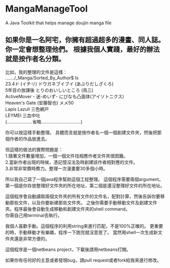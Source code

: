 MangaManageTool
===============

A Java Toolkit that helps manage doujin manga file 

如果你是一名阿宅，你擁有超過超多的漫畫、同人誌。你一定會想整理他們。 
根據我個人實踐，最好的辦法就是按作者名分類。 
------------- 

 
比如，我的整理的文件是這樣：   
......./_Manga/Sorted_By_Author$  ls     
23.4ド (イチリ)                           ドウガネブイブイ (あぶりだしざくろ)  
5年目の放課後                             とりのおいしいところ (鳥三)  
ActiveMover・迷-めいず-                   にびなも凸面体(アイソトニクス)  
Heaven's Gate (安藤智也)                  メメ50  
Lapis Lazuli                              三色網戸  
LEYMEI                                    三血中吐  
(....................省略...............................)  



你可以按這樣手動整理。 
具體而言就是按作者名一個一個創建文件夾，然後把那個作者的作品放進去。 

但這樣的做法的實際問題是：   
1.隨著文件數量增加，一個一個文件找相應作者文件夾很困難。     
2.當新作者出現的時候，憑記憶沒法及時創建該作者相對應的文件。     
3.非常非常費時費力。整理一次漫畫要30多個小時。     

所以我自己寫了一個java程序幫助這個工程整理。 
這個程序需要兩個argument。第一個是你存放整理好文件夾的所在地址，第二個是還沒整理好文件的所在地址。 

這個程序會自動讀取兩個文件夾的所有文件的文件名，配對計算，然後告訴你要移動那些文件，以及你要新建那些文件夾。 
之後你需要手動移動文件及創建文件夾。程序最後會自動生成移動和創建文件夾的shell command。  
你需自己用terminal去執行。


我個人喜歡手動。這個程序的利用string來進行匹配，不是100%正確的。 
更重要的時，手動移動才有樂趣，程序一下跑完就沒意思了。 當然用shell一次生成新文件夾還是非常方便的。

這個程序是一個netbeans project，下載後請用netbeans打開。 

如果你有任何好的主意或者發現bug，請pull request或者fork給我來進行修改。
